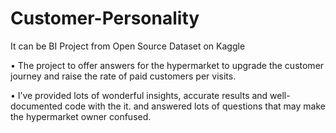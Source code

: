 # Customer-Personality
It can be BI Project from Open Source Dataset on Kaggle

• The project to offer answers for the hypermarket to upgrade the customer journey and
raise the rate of paid customers per visits.

• I’ve provided lots of wonderful insights, accurate results and well-documented code with
the it. and answered lots of questions that may make the hypermarket owner confused.
